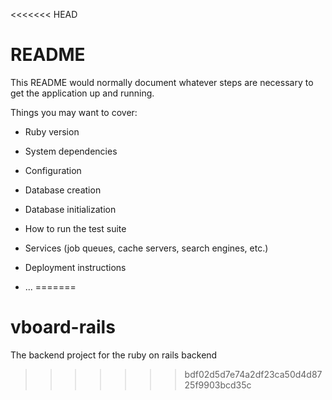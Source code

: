 <<<<<<< HEAD
# README

This README would normally document whatever steps are necessary to get the
application up and running.

Things you may want to cover:

* Ruby version

* System dependencies

* Configuration

* Database creation

* Database initialization

* How to run the test suite

* Services (job queues, cache servers, search engines, etc.)

* Deployment instructions

* ...
=======
# vboard-rails
The backend project for the ruby on rails backend
>>>>>>> bdf02d5d7e74a2df23ca50d4d8725f9903bcd35c
